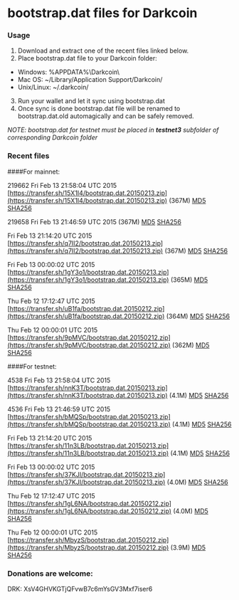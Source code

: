 # bootstrap.dat files for Darkcoin

### Usage

1. Download and extract one of the recent files linked below.
2. Place bootstrap.dat file to your Darkcoin folder:
 - Windows: %APPDATA%\Darkcoin\
 - Mac OS: ~/Library/Application Support/Darkcoin/
 - Unix/Linux: ~/.darkcoin/
3. Run your wallet and let it sync using bootstrap.dat
4. Once sync is done bootstrap.dat file will be renamed to bootstrap.dat.old automagically and can be safely removed.

_NOTE: bootstrap.dat for testnet must be placed in **testnet3** subfolder of corresponding Darkcoin folder_

### Recent files

####For mainnet:

219662 Fri Feb 13 21:58:04 UTC 2015 [https://transfer.sh/15X1I4/bootstrap.dat.20150213.zip](https://transfer.sh/15X1I4/bootstrap.dat.20150213.zip) (367M) [MD5](https://transfer.sh/PI8rm/md5.txt) [SHA256](https://transfer.sh/14A8bs/sha256.txt)

219658 Fri Feb 13 21:46:59 UTC 2015 []() (367M) [MD5](https://transfer.sh/vyGLb/md5.txt) [SHA256](https://transfer.sh/kB91g/sha256.txt)

Fri Feb 13 21:14:20 UTC 2015 [https://transfer.sh/q7II2/bootstrap.dat.20150213.zip](https://transfer.sh/q7II2/bootstrap.dat.20150213.zip) (367M) [MD5](https://transfer.sh/ZIJiE/md5.txt) [SHA256](https://transfer.sh/8Q8XH/sha256.txt)

Fri Feb 13 00:00:02 UTC 2015 [https://transfer.sh/1gY3o1/bootstrap.dat.20150213.zip](https://transfer.sh/1gY3o1/bootstrap.dat.20150213.zip) (365M) [MD5](https://transfer.sh/RpgR4/md5.txt) [SHA256](https://transfer.sh/uNqLl/sha256.txt)

Thu Feb 12 17:12:47 UTC 2015 [https://transfer.sh/uB1fa/bootstrap.dat.20150212.zip](https://transfer.sh/uB1fa/bootstrap.dat.20150212.zip) (364M) [MD5](https://transfer.sh/1BVG7/md5.txt) [SHA256](https://transfer.sh/19DzUP/sha256.txt)

Thu Feb 12 00:00:01 UTC 2015 [https://transfer.sh/9pMVC/bootstrap.dat.20150212.zip](https://transfer.sh/9pMVC/bootstrap.dat.20150212.zip) (362M) [MD5](https://transfer.sh/15Nn6v/md5.txt) [SHA256](https://transfer.sh/shuyq/sha256.txt)

####For testnet:

4538 Fri Feb 13 21:58:04 UTC 2015 [https://transfer.sh/nnK3T/bootstrap.dat.20150213.zip](https://transfer.sh/nnK3T/bootstrap.dat.20150213.zip) (4.1M) [MD5](https://transfer.sh/RSjMu/md5.txt) [SHA256](https://transfer.sh/1dJhzz/sha256.txt)

4536 Fri Feb 13 21:46:59 UTC 2015 [https://transfer.sh/bMQSp/bootstrap.dat.20150213.zip](https://transfer.sh/bMQSp/bootstrap.dat.20150213.zip) (4.1M) [MD5](https://transfer.sh/2ZoSV/md5.txt) [SHA256](https://transfer.sh/77AkO/sha256.txt)

Fri Feb 13 21:14:20 UTC 2015 [https://transfer.sh/11n3LB/bootstrap.dat.20150213.zip](https://transfer.sh/11n3LB/bootstrap.dat.20150213.zip) (4.1M) [MD5](https://transfer.sh/3IICP/md5.txt) [SHA256](https://transfer.sh/hHvlZ/sha256.txt)

Fri Feb 13 00:00:02 UTC 2015 [https://transfer.sh/37KJI/bootstrap.dat.20150213.zip](https://transfer.sh/37KJI/bootstrap.dat.20150213.zip) (4.0M) [MD5](https://transfer.sh/ekmDr/md5.txt) [SHA256](https://transfer.sh/7xlAq/sha256.txt)

Thu Feb 12 17:12:47 UTC 2015 [https://transfer.sh/1gL6NA/bootstrap.dat.20150212.zip](https://transfer.sh/1gL6NA/bootstrap.dat.20150212.zip) (4.0M) [MD5](https://transfer.sh/16DLqf/md5.txt) [SHA256](https://transfer.sh/UbI0Y/sha256.txt)

Thu Feb 12 00:00:01 UTC 2015 [https://transfer.sh/MbyzS/bootstrap.dat.20150212.zip](https://transfer.sh/MbyzS/bootstrap.dat.20150212.zip) (3.9M) [MD5](https://transfer.sh/J2hyL/md5.txt) [SHA256](https://transfer.sh/1mMna/sha256.txt)

### Donations are welcome:

DRK: XsV4GHVKGTjQFvwB7c6mYsGV3Mxf7iser6
